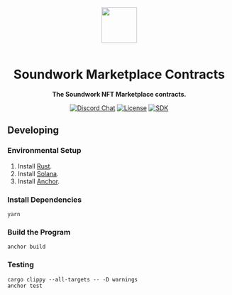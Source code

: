 <div align="center">
  <img style="margin-bottom:15px" src="https://i0.wp.com/soundwork.io/wp-content/uploads/2023/05/2nd-logo_TINY.png?w=1120&ssl=1" height="80px" />
  <h1><strong>Soundwork Marketplace Contracts</strong></h1>
  <p>
    <strong>The Soundwork NFT Marketplace contracts.</strong>
  </p>
  <p>
    <a target="_blank" href="https://discord.gg/Jyw67UfQ"><img alt="Discord Chat" src="https://img.shields.io/badge/chat-discord-blueviolet" /></a>
    <a target="_blank" href="https://github.com/SoundWorkLabs//blob/master/LICENSE"><img alt="License" src="https://img.shields.io/github/license/SoundWorkLabs/market-contracts" /></a>
    <a target="_blank" href="https://www.npmjs.com/package/@soundwork-oss/soundwork-sdk"><img alt="SDK" src="https://img.shields.io/npm/v/%40soundwork-oss%2Fsoundwork-sdk"/></a>
  </p>
</div>

## Developing

### Environmental Setup

1. Install [Rust](https://rustup.rs/).
2. Install [Solana](https://docs.solana.com/cli/install-solana-cli-tools#use-solanas-install-tool).
3. Install [Anchor](https://www.anchor-lang.com/docs/installation).

### Install Dependencies

```
yarn
```

### Build the Program

```
anchor build
```

### Testing

```
cargo clippy --all-targets -- -D warnings
anchor test
```
